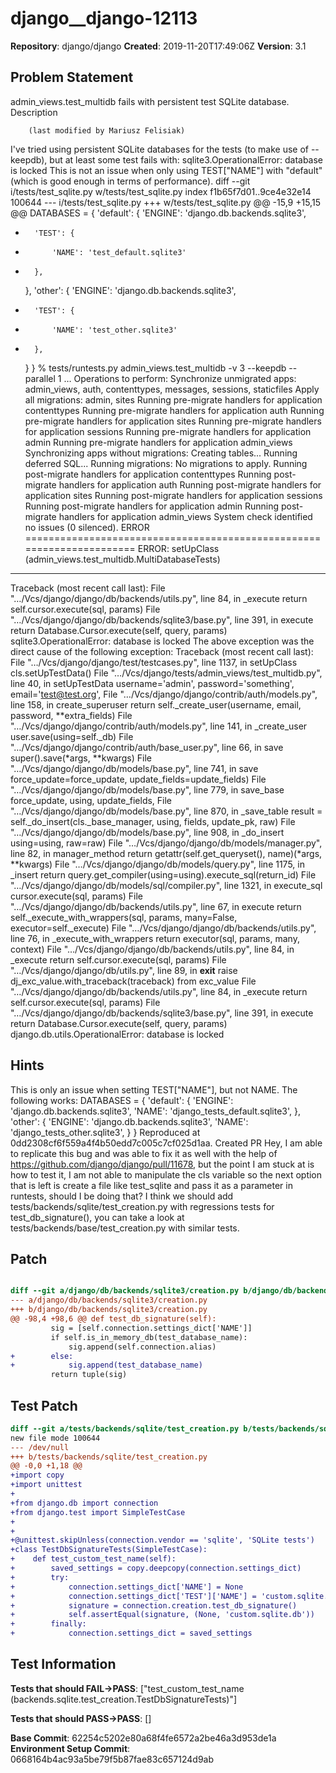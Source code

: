 # django__django-12113

**Repository**: django/django
**Created**: 2019-11-20T17:49:06Z
**Version**: 3.1

## Problem Statement

admin_views.test_multidb fails with persistent test SQLite database.
Description
	 
		(last modified by Mariusz Felisiak)
	 
I've tried using persistent SQLite databases for the tests (to make use of
--keepdb), but at least some test fails with:
sqlite3.OperationalError: database is locked
This is not an issue when only using TEST["NAME"] with "default" (which is good enough in terms of performance).
diff --git i/tests/test_sqlite.py w/tests/test_sqlite.py
index f1b65f7d01..9ce4e32e14 100644
--- i/tests/test_sqlite.py
+++ w/tests/test_sqlite.py
@@ -15,9 +15,15 @@
 DATABASES = {
	 'default': {
		 'ENGINE': 'django.db.backends.sqlite3',
+		'TEST': {
+			'NAME': 'test_default.sqlite3'
+		},
	 },
	 'other': {
		 'ENGINE': 'django.db.backends.sqlite3',
+		'TEST': {
+			'NAME': 'test_other.sqlite3'
+		},
	 }
 }
% tests/runtests.py admin_views.test_multidb -v 3 --keepdb --parallel 1
…
Operations to perform:
 Synchronize unmigrated apps: admin_views, auth, contenttypes, messages, sessions, staticfiles
 Apply all migrations: admin, sites
Running pre-migrate handlers for application contenttypes
Running pre-migrate handlers for application auth
Running pre-migrate handlers for application sites
Running pre-migrate handlers for application sessions
Running pre-migrate handlers for application admin
Running pre-migrate handlers for application admin_views
Synchronizing apps without migrations:
 Creating tables...
	Running deferred SQL...
Running migrations:
 No migrations to apply.
Running post-migrate handlers for application contenttypes
Running post-migrate handlers for application auth
Running post-migrate handlers for application sites
Running post-migrate handlers for application sessions
Running post-migrate handlers for application admin
Running post-migrate handlers for application admin_views
System check identified no issues (0 silenced).
ERROR
======================================================================
ERROR: setUpClass (admin_views.test_multidb.MultiDatabaseTests)
----------------------------------------------------------------------
Traceback (most recent call last):
 File "…/Vcs/django/django/db/backends/utils.py", line 84, in _execute
	return self.cursor.execute(sql, params)
 File "…/Vcs/django/django/db/backends/sqlite3/base.py", line 391, in execute
	return Database.Cursor.execute(self, query, params)
sqlite3.OperationalError: database is locked
The above exception was the direct cause of the following exception:
Traceback (most recent call last):
 File "…/Vcs/django/django/test/testcases.py", line 1137, in setUpClass
	cls.setUpTestData()
 File "…/Vcs/django/tests/admin_views/test_multidb.py", line 40, in setUpTestData
	username='admin', password='something', email='test@test.org',
 File "…/Vcs/django/django/contrib/auth/models.py", line 158, in create_superuser
	return self._create_user(username, email, password, **extra_fields)
 File "…/Vcs/django/django/contrib/auth/models.py", line 141, in _create_user
	user.save(using=self._db)
 File "…/Vcs/django/django/contrib/auth/base_user.py", line 66, in save
	super().save(*args, **kwargs)
 File "…/Vcs/django/django/db/models/base.py", line 741, in save
	force_update=force_update, update_fields=update_fields)
 File "…/Vcs/django/django/db/models/base.py", line 779, in save_base
	force_update, using, update_fields,
 File "…/Vcs/django/django/db/models/base.py", line 870, in _save_table
	result = self._do_insert(cls._base_manager, using, fields, update_pk, raw)
 File "…/Vcs/django/django/db/models/base.py", line 908, in _do_insert
	using=using, raw=raw)
 File "…/Vcs/django/django/db/models/manager.py", line 82, in manager_method
	return getattr(self.get_queryset(), name)(*args, **kwargs)
 File "…/Vcs/django/django/db/models/query.py", line 1175, in _insert
	return query.get_compiler(using=using).execute_sql(return_id)
 File "…/Vcs/django/django/db/models/sql/compiler.py", line 1321, in execute_sql
	cursor.execute(sql, params)
 File "…/Vcs/django/django/db/backends/utils.py", line 67, in execute
	return self._execute_with_wrappers(sql, params, many=False, executor=self._execute)
 File "…/Vcs/django/django/db/backends/utils.py", line 76, in _execute_with_wrappers
	return executor(sql, params, many, context)
 File "…/Vcs/django/django/db/backends/utils.py", line 84, in _execute
	return self.cursor.execute(sql, params)
 File "…/Vcs/django/django/db/utils.py", line 89, in __exit__
	raise dj_exc_value.with_traceback(traceback) from exc_value
 File "…/Vcs/django/django/db/backends/utils.py", line 84, in _execute
	return self.cursor.execute(sql, params)
 File "…/Vcs/django/django/db/backends/sqlite3/base.py", line 391, in execute
	return Database.Cursor.execute(self, query, params)
django.db.utils.OperationalError: database is locked


## Hints

This is only an issue when setting TEST["NAME"], but not NAME. The following works: DATABASES = { 'default': { 'ENGINE': 'django.db.backends.sqlite3', 'NAME': 'django_tests_default.sqlite3', }, 'other': { 'ENGINE': 'django.db.backends.sqlite3', 'NAME': 'django_tests_other.sqlite3', } }
Reproduced at 0dd2308cf6f559a4f4b50edd7c005c7cf025d1aa.
Created ​PR
Hey, I am able to replicate this bug and was able to fix it as well with the help of ​https://github.com/django/django/pull/11678, but the point I am stuck at is how to test it, I am not able to manipulate the cls variable so the next option that is left is create a file like test_sqlite and pass it as a parameter in runtests, should I be doing that?
I think we should add tests/backends/sqlite/test_creation.py with regressions tests for test_db_signature(), you can take a look at tests/backends/base/test_creation.py with similar tests.

## Patch

```diff

diff --git a/django/db/backends/sqlite3/creation.py b/django/db/backends/sqlite3/creation.py
--- a/django/db/backends/sqlite3/creation.py
+++ b/django/db/backends/sqlite3/creation.py
@@ -98,4 +98,6 @@ def test_db_signature(self):
         sig = [self.connection.settings_dict['NAME']]
         if self.is_in_memory_db(test_database_name):
             sig.append(self.connection.alias)
+        else:
+            sig.append(test_database_name)
         return tuple(sig)


```

## Test Patch

```diff
diff --git a/tests/backends/sqlite/test_creation.py b/tests/backends/sqlite/test_creation.py
new file mode 100644
--- /dev/null
+++ b/tests/backends/sqlite/test_creation.py
@@ -0,0 +1,18 @@
+import copy
+import unittest
+
+from django.db import connection
+from django.test import SimpleTestCase
+
+
+@unittest.skipUnless(connection.vendor == 'sqlite', 'SQLite tests')
+class TestDbSignatureTests(SimpleTestCase):
+    def test_custom_test_name(self):
+        saved_settings = copy.deepcopy(connection.settings_dict)
+        try:
+            connection.settings_dict['NAME'] = None
+            connection.settings_dict['TEST']['NAME'] = 'custom.sqlite.db'
+            signature = connection.creation.test_db_signature()
+            self.assertEqual(signature, (None, 'custom.sqlite.db'))
+        finally:
+            connection.settings_dict = saved_settings

```

## Test Information

**Tests that should FAIL→PASS**: ["test_custom_test_name (backends.sqlite.test_creation.TestDbSignatureTests)"]

**Tests that should PASS→PASS**: []

**Base Commit**: 62254c5202e80a68f4fe6572a2be46a3d953de1a
**Environment Setup Commit**: 0668164b4ac93a5be79f5b87fae83c657124d9ab

